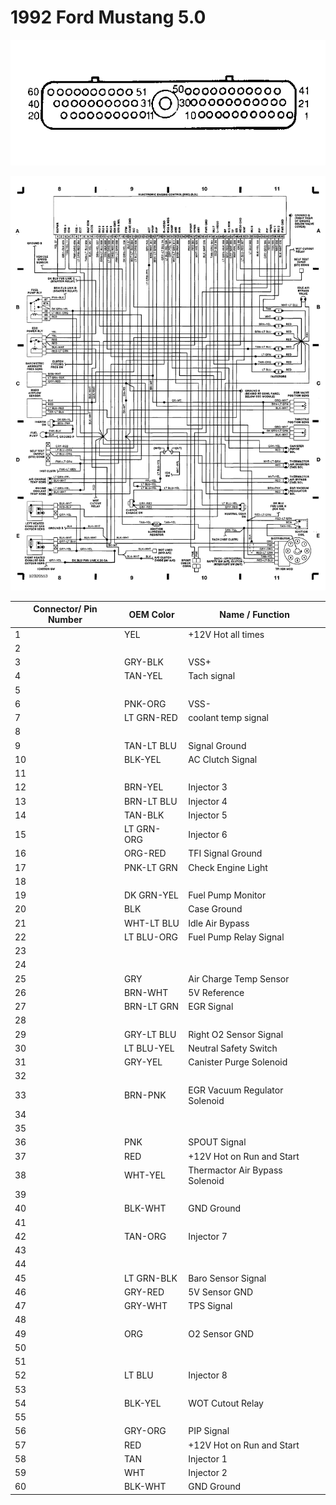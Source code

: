 # 1992 Ford Mustang 5.0

![Connector Face](Images/92mustangEECconnector.png)

![Wiring Diagram](Images/92mustangEECstock.png)

| Connector/ Pin Number | OEM Color | Name / Function |
| --------------------- |------- |---------------- |
| 1 | YEL     | +12V Hot all times      |
| 2 |      |  |
| 3 | GRY-BLK     | VSS+ |
| 4 | TAN-YEL     | Tach signal |
| 5 |      |  |
| 6 | PNK-ORG | VSS- |
| 7 | LT GRN-RED     | coolant temp signal      |
| 8 |      |  |
| 9 | TAN-LT BLU     | Signal Ground |
| 10 | BLK-YEL     | AC Clutch Signal |
| 11 |      |       |
| 12 | BRN-YEL     | Injector 3 |
| 13 | BRN-LT BLU     | Injector 4 |
| 14 | TAN-BLK     | Injector 5 |
| 15 | LT GRN-ORG     | Injector 6      |
| 16 | ORG-RED     | TFI Signal Ground |
| 17 | PNK-LT GRN     | Check Engine Light |
| 18 |      |  |
| 19 | DK GRN-YEL     | Fuel Pump Monitor      |
| 20 | BLK     | Case Ground |
| 21 | WHT-LT BLU     | Idle Air Bypass |
| 22 | LT BLU-ORG     | Fuel Pump Relay Signal |
| 23 |      |       |
| 24 |      |  |
| 25 | GRY     | Air Charge Temp Sensor |
| 26 | BRN-WHT     | 5V Reference |
| 27 | BRN-LT GRN     | EGR Signal      |
| 28 |      |  |
| 29 | GRY-LT BLU     | Right O2 Sensor Signal |
| 30 | LT BLU-YEL     | Neutral Safety Switch |
| 31 | GRY-YEL     | Canister Purge Solenoid     |
| 32 |      |  |
| 33 | BRN-PNK     | EGR Vacuum Regulator Solenoid |
| 34 |      |  |
| 35 |      |       |
| 36 | PNK     | SPOUT Signal |
| 37 | RED     | +12V Hot on Run and Start |
| 38 | WHT-YEL     | Thermactor Air Bypass Solenoid |
| 39 |      |      |
| 40 | BLK-WHT     | GND Ground |
| 41 |      |  |
| 42 | TAN-ORG     | Injector 7 |
| 43 |      |  |
| 44 |      |  |
| 45 | LT GRN-BLK     | Baro Sensor Signal |
| 46 | GRY-RED     | 5V Sensor GND      |
| 47 | GRY-WHT     | TPS Signal |
| 48 |     |  |
| 49 | ORG     | O2 Sensor GND |
| 50 |      |   |
| 51 |      |  |
| 52 | LT BLU     | Injector 8 |
| 53 |      |  |
| 54 | BLK-YEL     | WOT Cutout Relay      |
| 55 |      |  |
| 56 | GRY-ORG    | PIP Signal |
| 57 | RED     | +12V Hot on Run and Start |
| 58 | TAN     | Injector 1      |
| 59 | WHT     | Injector 2 |
| 60 | BLK-WHT     | GND Ground |
